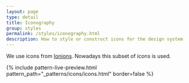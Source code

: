 ```yaml
---
layout: page
type: detail
title: Iconography
group: styles
permalink: /styles/iconography.html
description: How to style or construct icons for the design system
---
```


We use icons from [Ionions](https://ionicons.com/). Nowadays this subset of icons is used. 

{% include pattern-live-preview.html pattern_path="_patterns/icons/icons.html" border=false %}